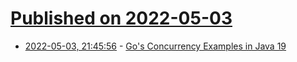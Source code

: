 # [Published on 2022-05-03](index.md)

* [2022-05-03, 21:45:56](https://news.ycombinator.com/item?id=31254005) - [Go's Concurrency Examples in Java 19](https://mccue.dev/pages/5-2-22-go-concurrency-in-java)
